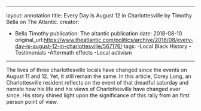 ---
layout: annotation
title: Every Day Is August 12 in Charlottesville by Timothy Bella on The Atlantic.
creator: 
  - Bella Timothy
publication: The altantic
publication date: 2018-08-10
original_url:https://www.theatlantic.com/politics/archive/2018/08/every-day-is-august-12-in-charlottesville/567176/ 
tags:
  -Local Black History
  -Testimonials
  -Aftermath effects
  -Local activism
  
  ---
  The lives of three charlottesville locals have changed since the events on August 11 and 12. Yet, it still remain the same. In this article, Corey Long, an Charlottesville resident reflects on the event of that dreadful saturday and narrate how his life and his views of Charlottesville have changed ever since. His story shined light upon the significance of this rally from an first person point of view. 

